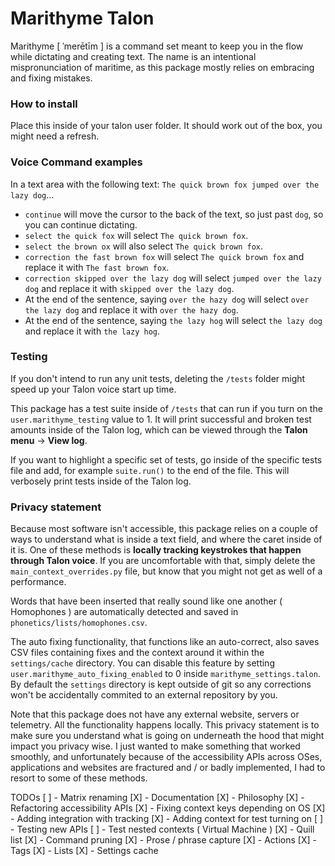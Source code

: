 
# Marithyme Talon

Marithyme [ ˈmerētīm ] is a command set meant to keep you in the flow while dictating and creating text.
The name is an intentional mispronunciation of maritime, as this package mostly relies on embracing and fixing mistakes.

### How to install

Place this inside of your talon user folder. It should work out of the box, you might need a refresh.

### Voice Command examples

In a text area with the following text: `The quick brown fox jumped over the lazy dog`... 

- `continue` will move the cursor to the back of the text, so just past `dog`, so you can continue dictating.
- `select the quick fox` will select `The quick brown fox`.
- `select the brown ox` will also select `The quick brown fox`.
- `correction the fast brown fox` will select `The quick brown fox` and replace it with `The fast brown fox`.
- `correction skipped over the lazy dog` will select `jumped over the lazy dog` and replace it with `skipped over the lazy dog`.
- At the end of the sentence, saying `over the hazy dog` will select `over the lazy dog` and replace it with `over the hazy dog`.
- At the end of the sentence, saying `the lazy hog` will select `the lazy dog` and replace it with `the lazy hog`.

### Testing

If you don't intend to run any unit tests, deleting the `/tests` folder might speed up your Talon voice start up time.

This package has a test suite inside of `/tests` that can run if you turn on the `user.marithyme_testing` value to 1. It will print successful and broken test amounts inside of the Talon log, which can be viewed through the **Talon menu** -> **View log**.

If you want to highlight a specific set of tests, go inside of the specific tests file and add, for example `suite.run()` to the end of the file. This will verbosely print tests inside of the Talon log.

### Privacy statement

Because most software isn't accessible, this package relies on a couple of ways to understand what is inside a text field, and where the caret inside of it is. One of these methods is **locally tracking keystrokes that happen through Talon voice**.
If you are uncomfortable with that, simply delete the `main_context_overrides.py` file, but know that you might not get as well of a performance.

Words that have been inserted that really sound like one another ( Homophones ) are automatically detected and saved in `phonetics/lists/homophones.csv`. 

The auto fixing functionality, that functions like an auto-correct, also saves CSV files containing fixes and the context around it within the `settings/cache` directory. You can disable this feature by setting `user.marithyme_auto_fixing_enabled` to 0 inside `marithyme_settings.talon`.
By default the `settings` directory is kept outside of git so any corrections won't be accidentally commited to an external repository by you.

Note that this package does not have any external website, servers or telemetry. All the functionality happens locally. This privacy statement is to make sure you understand what is going on underneath the hood that might impact you privacy wise. I just wanted to make something that worked smoothly, and unfortunately because of the accessibility APIs across OSes, applications and websites are fractured and / or badly implemented, I had to resort to some of these methods.

TODOs
[ ] - Matrix renaming
[X] - Documentation
[X] - Philosophy
[X] - Refactoring accessibility APIs
[X] - Fixing context keys depending on OS
[X] - Adding integration with tracking
[X] - Adding context for test turning on
[ ] - Testing new APIs
[ ] - Test nested contexts ( Virtual Machine )
[X] - Quill list
[X] - Command pruning
[X] - Prose / phrase capture
[X] - Actions
[X] - Tags
[X] - Lists
[X] - Settings cache
